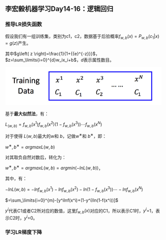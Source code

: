 ## 李宏毅机器学习Day14-16：逻辑回归

### 推导LR损失函数

假设我们有一组训练集，类别为c1，c2，数据基于后验概率$f_{w,b}(x) = P_{w,b}(c_1|x) = g(z)​$产生。

其中$g\left( z \right)=\frac{1}{1+{{e}^{-z}}}$，$z=\sum_\limits{i=0}^{d}w_ix_i+b$，$d$表示属性数目。

![img](../../notes/lihongyi/images/5.png)

基于**最大似然法**，有：

$L_{(w,b)}=f_{w,b}(x^1)f_{w,b}(x^2)(1−f_{w,b}(x^3))⋯f_{w,b}(x^N)$

对于使得 $L(w,b)​$最大的$w​$和 $b​$，记做$w^∗​$和 $b^∗​$，即：

$w^∗, b^∗=argmaxL(w,b) ​$

对其取负自然对数后，转化为：

$w^∗, b^∗=argmaxL(w,b) = argmin(-lnL(w,b))​$，

其中，有：

$-lnL(w,b)=-lnf_{w,b}(x^1)-lnf_{w,b}(x^2)-ln(1−f_{w,b}(x^3))⋯-lnf_{w,b}(x^N)$

$=\sum_\limits{i=0}^{m}-[y^ilnf(x^i)+(1-y^i)ln(1-f(x^i))]$

$y^i$代表C1或者C2所对应的数值，这里$f_{w,b}(x)$对应的C1，所以表示C1时，$y^i$=1，表示C2时，$y^i​$=0。

### 学习LR梯度下降

